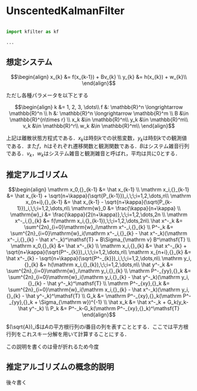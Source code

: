 # UnscentedKalmanFilter

```python

import kfilter as kf

...

```

## 想定システム

```math
\begin{align}
x_{k} &= f(x_{k-1}) + Bv_{k} \\
y_{k} &= h(x_{k}) + w_{k}\\
\end{align}
```
ただし各種パラメータを以下とする
```math
\begin{align}
k &= 1, 2, 3, \dots\\
f &: \mathbb{R}^n \longrightarrow \mathbb{R}^n \\
h &: \mathbb{R}^n \longrightarrow \mathbb{R}^m \\
B &\in \mathbb{R}^{n\times r} \\
x_k &\in \mathbb{R}^n\\
y_k &\in \mathbb{R}^m\\
v_k &\in \mathbb{R}^r\\
w_k &\in \mathbb{R}^m\\
\end{align}
```

上記は離散状態方程式である．$`x_k`$は時刻$`k`$での状態変数，$`y_k`$は時刻$`k`$での観測値である．また$`f`$，$`h`$はそれぞれ遷移関数と観測関数である．$`B`$はシステム雑音行列である．$`v_k`$，$`w_k`$はシステム雑音と観測雑音と呼ばれ，平均は共に$`0`$とする．

## 推定アルゴリズム

```math
\begin{align}
\mathrm x_0,{}_{k-1} &= \hat x_{k-1} \\
\mathrm x_i,{}_{k-1} &= \hat x_{k-1} + \sqrt{n+\kappa}(\sqrt{P_{k-1}})_i,\;\;i=1,2,\dots,n\\
\mathrm x_{n+i},{}_{k-1} &= \hat x_{k-1} - \sqrt{n+\kappa}(\sqrt{P_{k-1}})_i,\;\;i=1,2,\dots,n\\
\mathrm{w}_0 &= \frac{\kappa}{n+\kappa} \\
\mathrm{w}_i &= \frac{\kappa}{2(n+\kappa)},\;\;i=1,2,\dots,2n \\
\mathrm x^-_i,{}_{k} &= f(\mathrm x_i,{}_{k-1}),\;\;i=1,2,\dots,2n\\
\hat x^-_k &= \sum^{2n}_{i=0}\mathrm{w}_i\mathrm x^-_i,{}_{k} \\
P^-_k &= \sum^{2n}_{i=0}\mathrm{w}_i(\mathrm x^-_i,{}_{k} - \hat x^-_k)(\mathrm x^-_i,{}_{k} - \hat x^-_k)^\mathsf{T} + B\Sigma_{\mathrm v} B^\mathsf{T} \\
\mathrm x_0,{}_{k} &= \hat x^-_{k} \\
\mathrm x_i,{}_{k} &= \hat x^-_{k} + \sqrt{n+\kappa}(\sqrt{P^-_{k}})_i,\;\;i=1,2,\dots,n\\
\mathrm x_{n+i},{}_{k} &= \hat x^-_{k} - \sqrt{n+\kappa}(\sqrt{P^-_{k}})_i,\;\;i=1,2,\dots,n\\
\mathrm y_i,{}_{k} &= h(\mathrm x_i,{}_{k}),\;\;i=1,2,\dots,n\\
\hat y^-_k &= \sum^{2n}_{i=0}\mathrm{w}_i\mathrm y_i,{}_{k} \\
\mathrm P^-_{yy},{}_k &= \sum^{2n}_{i=0}\mathrm{w}_i(\mathrm y_i,{}_{k} - \hat y^-_k)(\mathrm y_i,{}_{k} - \hat y^-_k)^\mathsf{T} \\
\mathrm P^-_{xy},{}_k &= \sum^{2n}_{i=0}\mathrm{w}_i(\mathrm x_i,{}_{k} - \hat x^-_k)(\mathrm y_i,{}_{k} - \hat y^-_k)^\mathsf{T} \\
G_k &= \mathrm P^-_{xy},{}_k(\mathrm P^-_{yy},{}_k + \Sigma_{\mathrm w})^{-1} \\
\hat x_k &= \hat x^-_k + G_k(y_k-\hat y^-_k) \\
P_k &= P^-_k-G_k(\mathrm P^-_{xy},{}_k)^\mathsf{T}
\end{align}
```

$`(\sqrt{A})_i`$は$`A`$の平方根行列の$`i`$番目の列を表すこととする．ここでは平方根行列をこれスキー分解を用いて計算することにする．

この説明を書くのは骨が折れるため今度


## 推定アルゴリズムの概念的説明

後々書く

